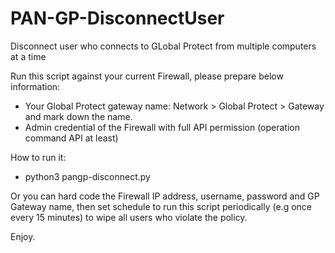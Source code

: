 # PAN-GP-DisconnectUser
Disconnect user who connects to GLobal Protect from multiple computers at a time

Run this script against your current Firewall, please prepare below information:
- Your Global Protect gateway name: Network > Global Protect > Gateway and mark down the name.
- Admin credential of the Firewall with full API permission (operation command API at least)

How to run it:
- python3 pangp-disconnect.py

Or you can hard code the Firewall IP address, username, password and GP Gateway name, then set schedule to run this script periodically (e.g once every 15 minutes) to wipe all users who violate the policy.

Enjoy.
